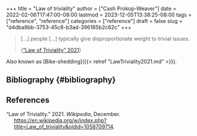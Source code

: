 +++
title = "Law of triviality"
author = ["Cash Prokop-Weaver"]
date = 2022-02-06T17:47:00-08:00
lastmod = 2023-12-05T13:38:25-08:00
tags = ["reference", "reference"]
categories = ["reference"]
draft = false
slug = "d4dba9bb-3753-45c8-b3ad-396185b2c62c"
+++

> [...] people [...] typically give disproportionate weight to trivial issues.
>
> (<a href="#citeproc_bib_item_1">“Law of Triviality” 2021</a>)

Also known as [Bike-shedding]({{< relref "LawTriviality2021.md" >}}).


## Bibliography {#bibliography}

## References

<style>.csl-entry{text-indent: -1.5em; margin-left: 1.5em;}</style><div class="csl-bib-body">
  <div class="csl-entry"><a id="citeproc_bib_item_1"></a>“Law of Triviality.” 2021. <i>Wikipedia</i>, December. <a href="https://en.wikipedia.org/w/index.php?title=Law_of_triviality&oldid=1058709714">https://en.wikipedia.org/w/index.php?title=Law_of_triviality&#38;oldid=1058709714</a>.</div>
</div>
